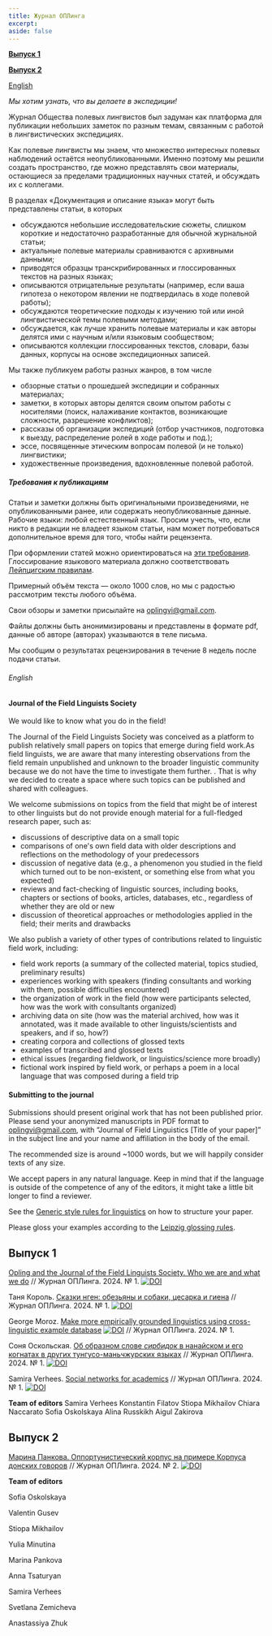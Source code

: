 ```yaml
---
title: Журнал ОПЛинга
excerpt: 
aside: false
---
```

[**Выпуск 1**](#выпуск-1)

[**Выпуск 2**](#выпуск-2)

[English](#english)


*Мы хотим узнать, что вы делаете в экспедиции!*

Журнал Общества полевых лингвистов был задуман как платформа для публикации небольших заметок по разным темам, связанным с работой в лингвистических экспедициях.

Как полевые лингвисты мы знаем, что множество интересных полевых наблюдений остаётся неопубликованными. Именно поэтому мы решили создать пространство, где можно представлять свои материалы, остающиеся за пределами традиционных научных статей, и обсуждать их с коллегами.

В разделах «Документация и описание языка» могут быть представлены статьи, в которых

- обсуждаются небольшие исследовательские сюжеты, слишком короткие и недостаточно разработанные для обычной журнальной статьи;
- актуальные полевые материалы сравниваются с архивными данными;
- приводятся образцы транскрибированных и глоссированных текстов на разных языках;
- описываются отрицательные результаты (например, если ваша гипотеза о некотором явлении не подтвердилась в ходе полевой работы);
- обсуждаются теоретические подходы к изучению той или иной лингвистической темы полевыми методами; 
- обсуждается, как лучше хранить полевые материалы и как авторы делятся ими с научным и/или языковым сообществом;
- описываются коллекции глоссированных текстов, словари, базы данных, корпусы на основе экспедиционных записей.

Мы также публикуем работы разных жанров, в том числе

- обзорные статьи о прошедшей экспедиции и собранных материалах;
- заметки, в которых авторы делятся своим опытом работы с носителями (поиск, налаживание контактов, возникающие сложности, разрешение конфликтов);
- рассказы об организации экспедиций (отбор участников, подготовка к выезду, распределение ролей в ходе работы и под.);
- эссе, посвященные этическим вопросам полевой (и не только) лингвистики;
- художественные произведения, вдохновленные полевой работой.

##### Требования к публикациям

Статьи и заметки должны быть оригинальными произведениями, не опубликованными ранее, или содержать неопубликованные данные.
Рабочие языки: любой естественный язык. Просим учесть, что, если никто в редакции не владеет языком статьи, нам может потребоваться дополнительное время для того, чтобы найти рецензента.

При оформлении статей можно ориентироваться на [эти требования](http://langsci.github.io/gsr/GenericStyleRulesLangsci.pdf). Глоссирование языкового материала должно соответствовать [Лейпцигским правилам](https://www.eva.mpg.de/lingua/resources/glossing-rules.php). 

Примерный объём текста — около 1000 слов, но мы с радостью рассмотрим тексты любого объёма.

Свои обзоры и заметки присылайте на oplingvi@gmail.com. 

Файлы должны быть анонимизированы и представлены в формате pdf, данные об авторе (авторах) указываются в теле письма.

Мы сообщим о результатах рецензирования в течение 8 недель после подачи статьи.



###### English

#### Journal of the Field Linguists Society  

We would like to know what you do in the field!

The Journal of the Field Linguists Society was conceived as a platform to publish relatively small papers on topics that emerge during field work.As field linguists, we are aware that many interesting observations from the field  remain unpublished and unknown to the broader linguistic community because we do not have the time to investigate them further. . That is why we decided to create a space where such topics can be published and shared with colleagues.

We welcome submissions on topics from the field that might be of interest to other linguists but do not provide enough material for a full-fledged research paper, such as:

- discussions of descriptive data on a small topic
- comparisons of one's own field data with older descriptions and reflections on the methodology of your predecessors
- discussion of negative data (e.g., a phenomenon you studied in the field which turned out to be non-existent, or something else from what you expected)
- reviews and fact-checking of linguistic sources, including books, chapters or sections of books, articles, databases, etc., regardless of whether they are old or new
- discussion of theoretical approaches or methodologies applied in the field; their merits and drawbacks

We also publish a variety of other types of contributions related to linguistic field work, including:

- field work reports (a summary of the collected material, topics studied, preliminary results)
- experiences working with speakers (finding consultants and working with them, possible difficulties encountered)
- the organization of work in the field (how were participants selected, how was the work with consultants organized)
- archiving data on site (how was the material archived, how was it annotated, was it made available to other linguists/scientists and speakers, and if so, how?)
- creating corpora and collections of glossed texts
- examples of transcribed and glossed texts
- ethical issues (regarding fieldwork, or linguistics/science more broadly)
- fictional work inspired by field work, or perhaps a poem in a local language that was composed during a field trip

#### Submitting to the journal
Submissions should present original work that has not been published prior. Please send your anonymized manuscripts in PDF format to oplingvi@gmail.com, with “Journal of Field Linguistics [Title of your paper]” in the subject line and your name and affiliation in the body of the email.

The recommended size is around ~1000 words, but we will happily consider texts of any size.

We accept papers in any natural language. Keep in mind that if the language is outside of the competence of any of the editors, it might take a little bit longer to find a reviewer.

See the [Generic style rules for linguistics](https://langsci.github.io/gsr/GenericStyleRulesLangsci.pdf) on how to structure your paper.

Please gloss your examples according to the [Leipzig glossing rules](https://www.eva.mpg.de/lingua/resources/glossing-rules.php).



## Выпуск 1
[Opling and the Journal of the Field Linguists Society. Who we are and what we do](/01-preface.html/) // Журнал ОПЛинга. 2024. № 1.
[![DOI](https://zenodo.org/badge/DOI/10.5281/zenodo.10610503.svg)](https://doi.org/10.5281/zenodo.10610503)

Таня Король. [Сказки нген: обезьяны и собаки, цесарка и гиена](/01-korol.html/) // Журнал ОПЛинга. 2024. № 1.
[![DOI](https://zenodo.org/badge/DOI/10.5281/zenodo.10611084.svg)](https://doi.org/10.5281/zenodo.10611084)

George Moroz. [Make more empirically grounded linguistics using cross-linguistic example database](/01-moroz.html/)
[![DOI](https://zenodo.org/badge/DOI/10.5281/zenodo.10611211.svg)](https://doi.org/10.5281/zenodo.10611211) // Журнал ОПЛинга. 2024. № 1.

Соня Оскольская. [Об образном слове <i>сирбидок</i> в нанайском и его когнатах в других тунгусо-маньчжурских языках](/01-oskolskaya.html/) // Журнал ОПЛинга. 2024. № 1.
[![DOI](https://zenodo.org/badge/DOI/10.5281/zenodo.10610451.svg)](https://doi.org/10.5281/zenodo.10610451)

Samira Verhees. [Social networks for academics](/01-verhees.html/) // Журнал ОПЛинга. 2024. № 1.
[![DOI](https://zenodo.org/badge/DOI/10.5281/zenodo.10611237.svg)](https://doi.org/10.5281/zenodo.10611237)

**Team of editors**
Samira Verhees
Konstantin Filatov
Stiopa Mikhailov
Chiara Naccarato
Sofia Oskolskaya
Alina Russkikh
Aigul Zakirova


## Выпуск 2
[Марина Панкова. Оппортунистический корпус на примере Корпуса донских говоров](/02-pankova.html/) // Журнал ОПЛинга. 2024. № 2.
[![DOI](https://zenodo.org/badge/DOI/10.5281/zenodo.11189804.svg)](https://doi.org/10.5281/zenodo.11189804)

**Team of editors**

Sofia Oskolskaya

Valentin Gusev

Stiopa Mikhailov

Yulia Minutina

Marina Pankova

Anna Tsaturyan

Samira Verhees

Svetlana Zemicheva

Anastassiya Zhuk



    
